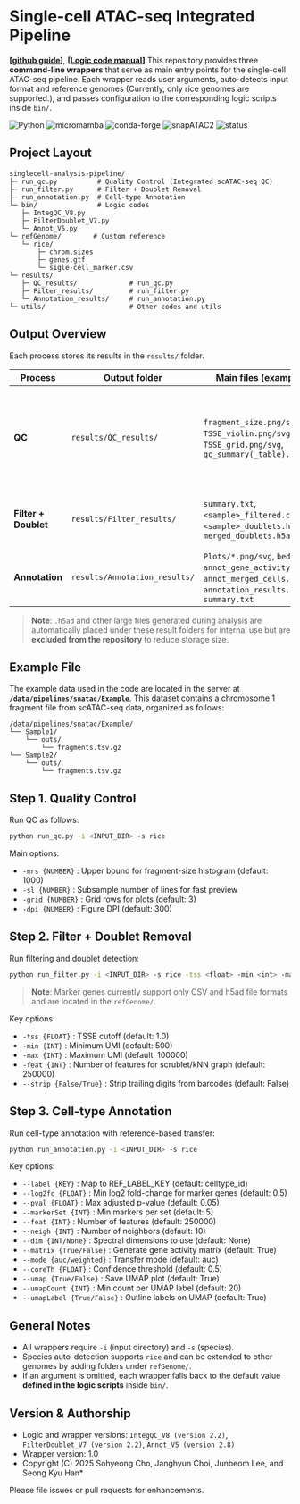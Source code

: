 # Single-cell ATAC-seq Integrated Pipeline
**[[github guide](README_github.md)]**, **[[Logic code manual](bin/README.md)]**
This repository provides three **command-line wrappers** that serve as main entry points for the single-cell ATAC-seq pipeline.
Each wrapper reads user arguments, auto-detects input format and reference genomes (Currently, only rice genomes are supported.), and passes configuration to the corresponding logic scripts inside `bin/`.

![Python](https://img.shields.io/badge/Python-3.10-blue?logo=python) ![micromamba](https://img.shields.io/badge/micromamba-env-green?logo=anaconda) ![conda-forge](https://img.shields.io/badge/channel-conda--forge-orange?logo=conda-forge) ![snapATAC2](https://img.shields.io/badge/snapATAC2-2.8.0-9cf?logo=rust) ![status](https://img.shields.io/badge/status-developing-yellow)

## Project Layout
```
singlecell-analysis-pipeline/
├─ run_qc.py          # Quality Control (Integrated scATAC-seq QC)
├─ run_filter.py      # Filter + Doublet Removal
├─ run_annotation.py  # Cell-type Annotation
└─ bin/               # Logic codes
   ├─ IntegQC_V8.py
   ├─ FilterDoublet_V7.py
   └─ Annot_V5.py
└─ refGenome/        # Custom reference
   └─ rice/
       ├─ chrom.sizes
       ├─ genes.gtf
       └─ sigle-cell_marker.csv
└─ results/
   ├─ QC_results/             # run_qc.py
   ├─ Filter_results/         # run_filter.py
   └─ Annotation_results/     # run_annotation.py
└─ utils/                     # Other codes and utils
```

## Output Overview
Each process stores its results in the `results/` folder.  

| Process | Output folder | Main files (examples) | Description |
|---------|--------------|------------------------|------------|
| **QC** | `results/QC_results/` | `fragment_size.png/svg`, `TSSE_violin.png/svg`, `TSSE_grid.png/svg`, `qc_summary(_table).txt/csv` | Fragment-size distributions, TSSE metrics, combined QC plots, and text/csv summary |
| **Filter + Doublet** | `results/Filter_results/` | `summary.txt`, `<sample>_filtered.csv`, `<sample>_doublets.h5ad`, `merged_doublets.h5ads` | QC tables, filtered cell barcodes, merged h5ad files |
| **Annotation** | `results/Annotation_results/` | `Plots/*.png/svg`, `bed/*.bed`, `annot_gene_activity.h5ad`, `annot_merged_cells.h5ad`, `annotation_results.csv`, `summary.txt` | cluster annotations, UMAP visualization |

> **Note**: `.h5ad` and other large files generated during analysis are automatically placed under these result folders for internal use but are **excluded from the repository** to reduce storage size.

## Example File
The example data used in the code are located in the server at **`/data/pipelines/snatac/Example`**.
This dataset contains a chromosome 1 fragment file from scATAC-seq data, organized as follows:

```
/data/pipelines/snatac/Example/
└── Sample1/
    └── outs/
        └── fragments.tsv.gz
└── Sample2/
    └── outs/
        └── fragments.tsv.gz
```

## Step 1. Quality Control
Run QC as follows:
```bash
python run_qc.py -i <INPUT_DIR> -s rice
```
Main options:
- `-mrs {NUMBER}` : Upper bound for fragment-size histogram (default: 1000)
- `-sl {NUMBER}` : Subsample number of lines for fast preview
- `-grid {NUMBER}` : Grid rows for plots (default: 3)
- `-dpi {NUMBER}` : Figure DPI (default: 300)

## Step 2. Filter + Doublet Removal
Run filtering and doublet detection:
```bash
python run_filter.py -i <INPUT_DIR> -s rice -tss <float> -min <int> -max <int>
```
> **Note**: Marker genes currently support only CSV and h5ad file formats and are located in the `refGenome/`.

Key options:
- `-tss {FLOAT}` : TSSE cutoff (default: 1.0)
- `-min {INT}` : Minimum UMI (default: 500)
- `-max {INT}` : Maximum UMI (default: 100000)
- `-feat {INT}` : Number of features for scrublet/kNN graph (default: 250000)
- `--strip {False/True}` : Strip trailing digits from barcodes (default: False)

## Step 3. Cell-type Annotation
Run cell-type annotation with reference-based transfer:
```bash
python run_annotation.py -i <INPUT_DIR> -s rice
```
Key options:
- `--label {KEY}` : Map to REF_LABEL_KEY (default: celltype_id)
- `--log2fc {FLOAT}` : Min log2 fold-change for marker genes (default: 0.5)
- `--pval {FLOAT}` : Max adjusted p-value (default: 0.05)
- `--markerSet {INT}` : Min markers per set (default: 5)
- `--feat {INT}` : Number of features (default: 250000)
- `--neigh {INT}` : Number of neighbors (default: 10)
- `--dim {INT/None}` : Spectral dimensions to use (default: None)
- `--matrix {True/False}` : Generate gene activity matrix (default: True)
- `--mode {auc/weighted}` : Transfer mode (default: auc)
- `--coreTh {FLOAT}` : Confidence threshold (default: 0.5)
- `--umap {True/False}` : Save UMAP plot (default: True)
- `--umapCount {INT}` : Min count per UMAP label (default: 20)
- `--umapLabel {True/False}` : Outline labels on UMAP (default: True)

## General Notes
- All wrappers require `-i` (input directory) and `-s` (species).
- Species auto-detection supports `rice` and can be extended to other genomes by adding folders under `refGenome/`.
- If an argument is omitted, each wrapper falls back to the default value **defined in the logic scripts** inside `bin/`.

## Version & Authorship

- Logic and wrapper versions: `IntegQC_V8 (version 2.2)`, `FilterDoublet_V7 (version 2.2)`, `Annot_V5 (version 2.8)`
- Wrapper version: 1.0
- Copyright (C) 2025 Sohyeong Cho, Janghyun Choi, Junbeom Lee, and Seong Kyu Han*

Please file issues or pull requests for enhancements.